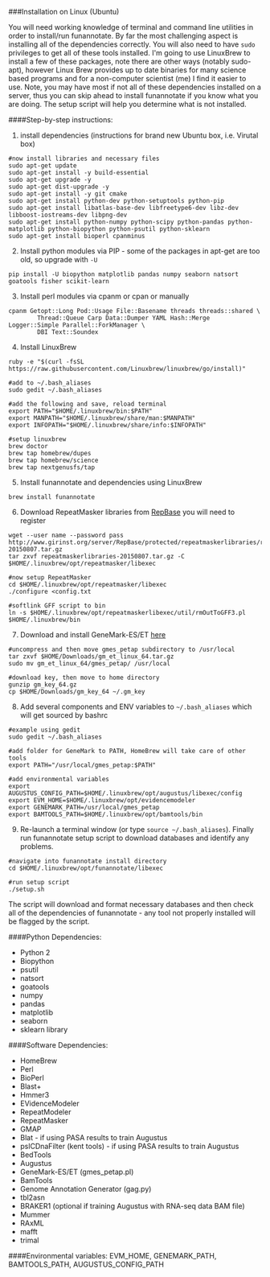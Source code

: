 ###Installation on Linux (Ubuntu)

You will need working knowledge of terminal and command line utilities in order to install/run funannotate.  By far the most challenging aspect is installing all of the dependencies correctly. You will also need to have `sudo` privileges to get all of these tools installed.  I'm going to use LinuxBrew to install a few of these packages, note there are other ways (notably sudo-apt), however Linux Brew provides up to date binaries for many science based programs and for a non-computer scientist (me) I find it easier to use.  Note, you may have most if not all of these dependencies installed on a server, thus you can skip ahead to install funannotate if you know what you are doing.  The setup script will help you determine what is not installed.

####Step-by-step instructions:


1) install dependencies (instructions for brand new Ubuntu box, i.e. Virutal box)
```
#now install libraries and necessary files
sudo apt-get update
sudo apt-get install -y build-essential
sudo apt-get upgrade -y
sudo apt-get dist-upgrade -y
sudo apt-get install -y git cmake
sudo apt-get install python-dev python-setuptools python-pip
sudo apt-get install libatlas-base-dev libfreetype6-dev libz-dev libboost-iostreams-dev libpng-dev
sudo apt-get install python-numpy python-scipy python-pandas python-matplotlib python-biopython python-psutil python-sklearn
sudo apt-get install bioperl cpanminus
```

2) Install python modules via PIP - some of the packages in apt-get are too old, so upgrade with `-U`
```
pip install -U biopython matplotlib pandas numpy seaborn natsort goatools fisher scikit-learn
```

3) Install perl modules via cpanm or cpan or manually
```
cpanm Getopt::Long Pod::Usage File::Basename threads threads::shared \
        Thread::Queue Carp Data::Dumper YAML Hash::Merge Logger::Simple Parallel::ForkManager \
        DBI Text::Soundex
```

4) Install LinuxBrew
```
ruby -e "$(curl -fsSL https://raw.githubusercontent.com/Linuxbrew/linuxbrew/go/install)"

#add to ~/.bash_aliases
sudo gedit ~/.bash_aliases

#add the following and save, reload terminal
export PATH="$HOME/.linuxbrew/bin:$PATH"
export MANPATH="$HOME/.linuxbrew/share/man:$MANPATH"
export INFOPATH="$HOME/.linuxbrew/share/info:$INFOPATH"

#setup linuxbrew
brew doctor
brew tap homebrew/dupes
brew tap homebrew/science
brew tap nextgenusfs/tap
```

5) Install funannotate and dependencies using LinuxBrew
```
brew install funannotate
```

6) Download RepeatMasker libraries from [RepBase](http://www.girinst.org/repbase/) you will need to register
```
wget --user name --password pass http://www.girinst.org/server/RepBase/protected/repeatmaskerlibraries/repeatmaskerlibraries-20150807.tar.gz
tar zxvf repeatmaskerlibraries-20150807.tar.gz -C $HOME/.linuxbrew/opt/repeatmasker/libexec

#now setup RepeatMasker
cd $HOME/.linuxbrew/opt/repeatmasker/libexec
./configure <config.txt

#softlink GFF script to bin
ln -s $HOME/.linuxbrew/opt/repeatmaskerlibexec/util/rmOutToGFF3.pl $HOME/.linuxbrew/bin
```

7) Download and install GeneMark-ES/ET [here](http://exon.gatech.edu/GeneMark/license_download.cgi)
```
#uncompress and then move gmes_petap subdirectory to /usr/local
tar zxvf $HOME/Downloads/gm_et_linux_64.tar.gz
sudo mv gm_et_linux_64/gmes_petap/ /usr/local

#download key, then move to home directory
gunzip gm_key_64.gz
cp $HOME/Downloads/gm_key_64 ~/.gm_key
```

8) Add several components and ENV variables to `~/.bash_aliases` which will get sourced by bashrc
```
#example using gedit
sudo gedit ~/.bash_aliases

#add folder for GeneMark to PATH, HomeBrew will take care of other tools
export PATH="/usr/local/gmes_petap:$PATH"

#add environmental variables
export AUGUSTUS_CONFIG_PATH=$HOME/.linuxbrew/opt/augustus/libexec/config
export EVM_HOME=$HOME/.linuxbrew/opt/evidencemodeler
export GENEMARK_PATH=/usr/local/gmes_petap
export BAMTOOLS_PATH=$HOME/.linuxbrew/opt/bamtools/bin
```

9) Re-launch a terminal window (or type `source ~/.bash_aliases`). Finally run funannotate setup script to download databases and identify any problems.
```
#navigate into funannotate install directory
cd $HOME/.linuxbrew/opt/funannotate/libexec

#run setup script
./setup.sh
```
The script will download and format necessary databases and then check all of the dependencies of funannotate - any tool not properly installed will be flagged by the script.


####Python Dependencies:
* Python 2
* Biopython
* psutil
* natsort
* goatools
* numpy
* pandas
* matplotlib
* seaborn
* sklearn library

####Software Dependencies:
* HomeBrew
* Perl
* BioPerl
* Blast+
* Hmmer3
* EVidenceModeler
* RepeatModeler
* RepeatMasker
* GMAP
* Blat - if using PASA results to train Augustus
* pslCDnaFilter (kent tools) - if using PASA results to train Augustus
* BedTools
* Augustus
* GeneMark-ES/ET (gmes_petap.pl)
* BamTools
* Genome Annotation Generator (gag.py)
* tbl2asn
* BRAKER1 (optional if training Augustus with RNA-seq data BAM file)
* Mummer
* RAxML
* mafft
* trimal

####Environmental variables:
EVM_HOME, GENEMARK_PATH, BAMTOOLS_PATH, AUGUSTUS_CONFIG_PATH

